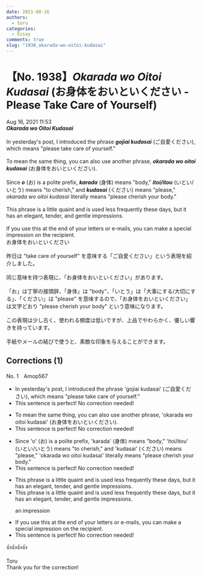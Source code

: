 ```yaml
---
date: 2021-08-16
authors:
  - toru
categories:
  - Essay
comments: true
slug: "1938_okarada-wo-oitoi-kudasai"
---
```


# 【No. 1938】<strong><em>Okarada wo Oitoi Kudasai</em></strong> (お身体をおいといください - Please Take Care of Yourself)
<div class="date">Aug 16, 2021 11:53</div>
<div id="post"><div id="body_show_ori">
<strong><em>Okarada wo Oitoi Kudasai</em></strong><br/><br/>In yesterday's post, I introduced the phrase <strong><em>gojiai kudasai</em></strong> (ご自愛ください), which means "please take care of yourself."<br/><br/>To mean the same thing, you can also use another phrase, <strong><em>okarada wo oitoi kudasai</em></strong> (お身体をおいといください).<br/><br/>Since <strong><em>o</em></strong> (お) is a polite prefix, <strong><em>karada</em></strong> (身体) means "body," <strong><em>itoi/itou</em></strong> (いとい/いとう) means "to cherish," and <strong><em>kudasai</em></strong> (ください) means "please," <em>okarada wo oitoi kudasai</em> literally means "please cherish your body."<br/><br/>This phrase is a little quaint and is used less frequently these days, but it has an elegant, tender, and gentle impressions.<br/><br/>If you use this at the end of your letters or e-mails, you can make a special impression on the recipient.
</div></div>

<!-- more -->

<div id="post_ja"><div id="body_show_mo">
お身体をおいといください<br/><br/>昨日は "take care of yourself" を意味する「ご自愛ください」という表現を紹介しました。<br/><br/>同じ意味を持つ表現に、「お身体をおいといください」があります。<br/><br/>「お」は丁寧の接頭辞、「身体」は "body"、「いとう」は「大事にする/大切にする」、「ください」は "please" を意味するので、「お身体をおいといください」は文字どおり "please cherish your body" という意味になります。<br/><br/>この表現は少し古く、使われる頻度は低いですが、上品でやわらかく、優しい響きを持っています。<br/><br/>手紙やメールの結びで使うと、素敵な印象を与えることができます。
</div></div>

## Corrections (1)
<div id="block"><div class="first_name"> No. 1　<span class="just_name">Amop567</span></div><div id="block2">
<ul class="correction_field">
<li class="incorrect">In yesterday's post, I introduced the phrase 'gojiai kudasai' (ご自愛ください), which means "please take care of yourself."</li>
<li class="corrected perfect">This sentence is perfect! No correction needed!</li>
</ul>
<ul class="correction_field">
<li class="incorrect">To mean the same thing, you can also use another phrase, 'okarada wo oitoi kudasai' (お身体をおいといください).</li>
<li class="corrected perfect">This sentence is perfect! No correction needed!</li>
</ul>
<ul class="correction_field">
<li class="incorrect">Since 'o' (お) is a polite prefix, 'karada' (身体) means "body," 'itoi/itou' (いとい/いとう) means "to cherish," and 'kudasai' (ください) means "please," 'okarada wo oitoi kudasai' literally means "please cherish your body."</li>
<li class="corrected perfect">This sentence is perfect! No correction needed!</li>
</ul>
<ul class="correction_field">
<li class="incorrect">This phrase is a little quaint and is used less frequently these days, but it has an elegant, tender, and gentle impressions.</li>
<li class="corrected correct">
This phrase is a little quaint and is used less frequently these days, but it has an elegant, tender, and gentle impression<span class="sline"><span class="f_red">s</span></span>.
<p class="correction_comment">an impression</p>
</li>
</ul>
<ul class="correction_field">
<li class="incorrect">If you use this at the end of your letters or e-mails, you can make a special impression on the recipient.</li>
<li class="corrected perfect">This sentence is perfect! No correction needed!</li>
</ul>
<p class="comment_small">
 👍👍👍👍
</p>

</div><div class="name"><span class="just_name">Toru</span><br>
Thank you for the correction!
</div>
</div>
